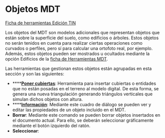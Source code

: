 # Objetos MDT

[Ficha de herramientas Edición TIN](./)

Los objetos del MDT son modelos adicionales que representan objetos que están sobre la superficie del suelo, como edificios o árboles. Estos objetos no serán tenidos en cuenta para realizar ciertas operaciones como curvados o perfiles, pero sí para calcular una ortofoto real, por ejemplo. Además, estos objetos pueden ser mostrados u ocultados mediante la opción Edificios de la [ficha de Herramientas MDT](../untitled-249/).

Las herramientas que gestionan estos objetos están agrupadas en esta sección y son las siguientes:

* \*\*\*\*[**Poner cubiertas**](../../herramientas-de-edicion-de-la-triangulacion/untitled-308.md): Herramienta para insertar cubiertas o entidades que no están posadas en el terreno al modelo digital. De esta forma, se genera una nueva triangulación generando triángulos verticales que simulan dichos objetos con altura.
* \*\*\*\*[**Información**](../../herramientas-de-edicion-de-la-triangulacion/untitled-139.md): Mediante este cuadro de diálogo se pueden ver y editar las propiedades de un objeto incluido en el MDT.
* **Borrar**: Mediante este comando se pueden borrar objetos insertados en el documento actual. Para ello, se deberán seleccionar gráficamente mediante el botón izquierdo del ratón.
* **Seleccionar**:

